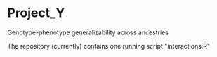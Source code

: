 # Project_Y
Genotype-phenotype generalizability across ancestries

The repository (currently) contains one running script "interactions.R"

